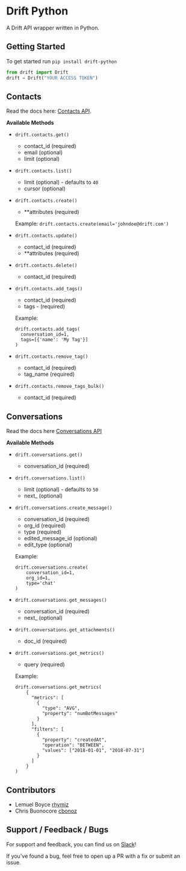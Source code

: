 # Drift Python
A Drift API wrapper written in Python.


## Getting Started
To get started run `pip install drift-python`

```python
from drift import Drift
drift = Drift("YOUR ACCESS TOKEN")
```

## Contacts
Read the docs here: [Contacts API](https://devdocs.drift.com/docs/contact-model).

**Available Methods**

- `drift.contacts.get()`
    - contact_id (required)
    - email (optional)
    - limit (optional)

- `drift.contacts.list()`
    - limit (optional) - defaults to `40` 
    - cursor (optional)

- `drift.contacts.create()`
    - **attributes (required)
    
    Example:
    `drift.contacts.create(email='johndoe@drift.com')` 
    
- `drift.contacts.update()`
    - contact_id (required)
    - **attributes (required)

- `drift.contacts.delete()`
    - contact_id (required)
    
- `drift.contacts.add_tags()`
    - contact_id (required)
    - tags - (required)
    
    Example:
    ```
    drift.contacts.add_tags(
      conversation_id=1, 
      tags=[{'name': 'My Tag'}]
    )
    ```
    
- `drift.contacts.remove_tag()`
    - contact_id (required)
    - tag_name (required)
    
- `drift.contacts.remove_tags_bulk()`
    - contact_id (required)

## Conversations
Read the docs here [Conversations API](https://devdocs.drift.com/docs/conversation-overview)

**Available Methods**

- `drift.conversations.get()`
    - conversation_id (required)
    
- `drift.conversations.list()`
    - limit (optional) - defaults to `50`
    - next_ (optional)

- `drift.conversations.create_message()`
    - conversation_id (required)
    - org_id (required)
    - type (required)
    - edited_message_id (optional)
    - edit_type (optional)
    
    Example:
    ```
    drift.conversations.create(
        conversation_id=1,
        org_id=1,
        type='chat'
    )
    ```
    
- `drift.conversations.get_messages()`
    - conversation_id (required)
    - next_ (optional)

- `drift.conversations.get_attachments()`
    - doc_id (required)
    
- `drift.conversations.get_metrics()`
    - query (required)
    
    Example:
    ```
    drift.conversations.get_metrics(
        {
          "metrics": [
            {
              "type": "AVG",
              "property": "numBotMessages"
            }
          ],
          "filters": [
            {
              "property": "createdAt",
              "operation": "BETWEEN",
              "values": ["2018-01-01", "2018-07-31"]
            }
          ]
        }
    )
  
    ```
    
 
## Contributors
- Lemuel Boyce [rhymiz](https://github.com/rhymiz)
- Chris Buonocore [cbonoz](https://github.com/cbonoz)


## Support / Feedback / Bugs
For support and feedback, you can find us on [Slack](https://join.slack.com/t/devdrift/shared_invite/enQtMzg4MTI3NDk5NDQ0LWUwMWYzZTkyMmQ1YjdkNjkwZDg2Mzk2YjAyMDg4MWViYmIzZjVhZTczNDQwMDVjOGRjZGU5OTkxMWQ0ZGU0Mjg)!

If you've found a bug, feel free to open up a PR with a fix or submit an issue.